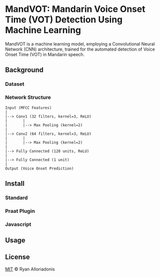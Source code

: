 # MandVOT: Mandarin Voice Onset Time (VOT) Detection Using Machine Learning
MandVOT is a machine learning model, employing a Convolutional Neural Network (CNN) architecture, trained for the automated detection of Voice Onset Time (VOT) in Mandarin speech.
## Background
### Dataset
### Network Structure
```
Input (MFCC Features)
|
|--> Conv1 (32 filters, kernel=3, ReLU)
|       |
|       |--> Max Pooling (kernel=2)
|
|--> Conv2 (64 filters, kernel=3, ReLU)
|       |
|       |--> Max Pooling (kernel=2)
|
|--> Fully Connected (128 units, ReLU)
|
|--> Fully Connected (1 unit)
|
Output (Voice Onset Prediction)
```
## Install
### Standard
### Praat Plugin
### Javascript
## Usage
## License
[MIT](../LICENSE) © Ryan Alloriadonis
